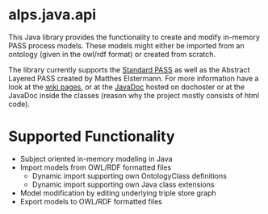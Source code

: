 # alps.java.api
This Java library provides the functionality to create and modify in-memory PASS process models. These models might either be imported from an ontology (given in the owl/rdf format) or created from scratch.

The library currently supports the [Standard PASS](https://github.com/I2PM/Standard-PASS-Ontology) as well as the Abstract Layered PASS created by Matthes Elstermann. For more information have a look at the [wiki pages](https://github.com/sanjasm/alps.java.api/wiki), or at the [JavaDoc](https://docshoster.org/p/i2pm/alps.java.api/latest/introduction.html) hosted on dochoster or at the JavaDoc inside the classes (reason why the project mostly consists of html code).

# Supported Functionality
- Subject oriented in-memory modeling in Java
- Import models from OWL/RDF formatted files
  - Dynamic import supporting own OntologyClass definitions
  - Dynamic import supporting own Java class extensions
- Model modification by editing underlying triple store graph
- Export models to OWL/RDF formatted files
